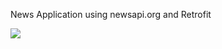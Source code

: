 News Application using newsapi.org and Retrofit




![](https://user-images.githubusercontent.com/85349315/183615340-d247c3d5-f817-4173-97b9-0e3ceabcf7e6.png)
